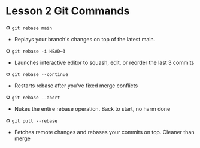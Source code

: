 # Lesson 2 Git Commands

⚙️ `git rebase main`
- Replays your branch's changes on top of the latest main.

⚙️ `git rebase -i HEAD~3` 
- Launches interactive editor to squash, edit, or reorder the last 3 commits

⚙️ `git rebase --continue` 
- Restarts rebase after you've fixed merge conflicts

⚙️ `git rebase --abort` 
- Nukes the entire rebase operation. Back to start, no harm done

⚙️ `git pull --rebase` 
- Fetches remote changes and rebases your commits on top. Cleaner than merge
